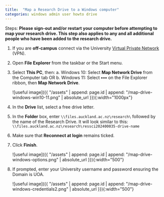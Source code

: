 ```yaml
---
title:  "Map a Research Drive to a Windows computer"
categories: windows admin user howto drive
---
```


Steps:
**Please sign-out and/or restart your computer before attempting to map your research drive. This step also applies to any and all additional people who have been added to the research drive.**
1. If you are **off-campus** connect via the University [Virtual Private Network](https://www.auckland.ac.nz/en/students/academic-information/postgraduate-students/postgraduate/postgraduate-support-and-services/vpn-service.html) (VPN).

2. Open **File Explorer** from the taskbar or the Start menu. 

3. Select **This PC**, then:
    a. Windows 10: Select **Map Network Drive** from the Computer tab
    OR
    b. Windows 11: Select **•••** on the File Explorer ribbon, then **Map Network Drive**.


    ![useful image]({{ "/assets" | append: page.id | append: "/map-drive-windows-win10-11.png" | absolute_url }}){:width="1000px"}

4. In the **Drive** list, select a free drive letter.

5. In the **Folder** box, enter `\\files.auckland.ac.nz\research\` followed by the name of the Research Drive. It will look similar to this:
 `\\files.auckland.ac.nz\research\ressci202400035-drive-name`

6. Make sure that **Reconnect at login** remains ticked.

7. Click **Finish**.


    ![useful image]({{ "/assets" | append: page.id | append: "/map-drive-windows-options.png" | absolute_url }}){:width="500"}

8. If prompted, enter your University username and password ensuring the Domain is UOA.


    ![useful image]({{ "/assets" | append: page.id | append: "/map-drive-windows-credentials2.png" | absolute_url }}){:width="500"}
